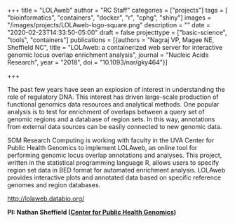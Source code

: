 +++
title = "LOLAweb"
author = "RC Staff"
categories = ["projects"]
tags = [
  "bioinformatics",
  "containers",
  "docker",
  "r",
  "cphg",
  "shiny"]
images = "/images/projects/LOLAweb-logo-square.png"
description = ""
date = "2020-02-23T14:33:50-05:00"
draft = false
projecttype = ["basic-science", "tools", "containers"]
publications = [{authors = "Nagraj VP, Magee NE, Sheffield NC", title = "LOLAweb: a containerized web server for interactive genomic locus overlap enrichment analysis", journal = "Nucleic Acids Research", year = "2018", doi = "10.1093/nar/gky464"}]

+++

The past few years have seen an explosion of interest in understanding the role of regulatory DNA. This interest has driven large-scale production of functional genomics data resources and analytical methods. One popular analysis is to test for enrichment of overlaps between a query set of genomic regions and a database of region sets. In this way, annotations from external data sources can be easily connected to new genomic data.

SOM Research Computing is working with faculty in the UVA Center for Public Health Genomics to implement LOLAweb, an online tool for performing genomic locus overlap annotations and analyses. This project, written in the statistical programming language R, allows users to specify region set data in BED format for automated enrichment analysis. LOLAweb provides interactive plots and annotated data based on specific reference genomes and region databases. 

<http://lolaweb.databio.org/>

**PI: Nathan Sheffield ([Center for Public Health Genomics](https://med.virginia.edu/cphg/))**
